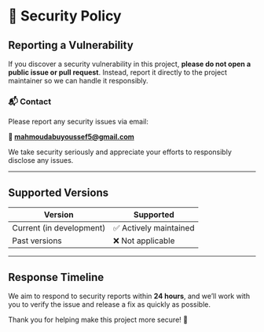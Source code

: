 # 🔐 Security Policy

## Reporting a Vulnerability

If you discover a security vulnerability in this project, **please do not open a public issue or pull request**. Instead, report it directly to the project maintainer so we can handle it responsibly.

### 📬 Contact

Please report any security issues via email:

**📧 mahmoudabuyoussef5@gmail.com**

We take security seriously and appreciate your efforts to responsibly disclose any issues.

---

## Supported Versions

| Version | Supported          |
|---------|--------------------|
| Current (in development) | ✅ Actively maintained |
| Past versions             | ❌ Not applicable     |

---

## Response Timeline

We aim to respond to security reports within **24 hours**, and we’ll work with you to verify the issue and release a fix as quickly as possible.

Thank you for helping make this project more secure! 🙏
